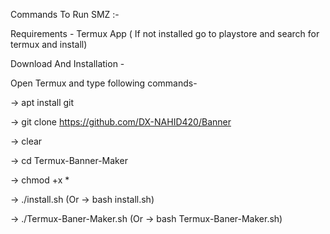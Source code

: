 Commands To Run SMZ :-


Requirements -
Termux App ( If not installed go to playstore and search for termux and install)


Download And Installation -


Open Termux and type following commands-

-> apt install git

-> git clone https://github.com/DX-NAHID420/Banner

-> clear

-> cd Termux-Banner-Maker

-> chmod +x *

-> ./install.sh (Or -> bash install.sh)

-> ./Termux-Baner-Maker.sh (Or -> bash Termux-Baner-Maker.sh)
